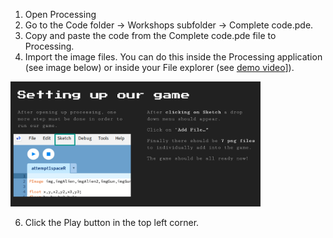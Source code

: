 1. Open Processing 
3. Go to the Code folder -> Workshops subfolder -> Complete code.pde. 
4. Copy and paste the code from the Complete code.pde file to Processing.
5. Import the image files. You can do this inside the Processing application (see image below) or inside your File explorer (see [demo video](link)]).

<img src="/Media/import%20images.png" width="400" height="200">

6. Click the Play button in the top left corner. 
